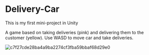 # Delivery-Car
 This is my first mini-project in Unity
 
 A game based on taking deliveries (pink) and delivering them to the customer (yellow).
 Use WASD to move car and take deliveries.
 
![c7f27cde28ba4a9ba2274cf3fba59bbaf68d29e0](https://user-images.githubusercontent.com/130579265/235554055-d1d63db9-e4b9-464c-916e-ba77484e4114.png)




